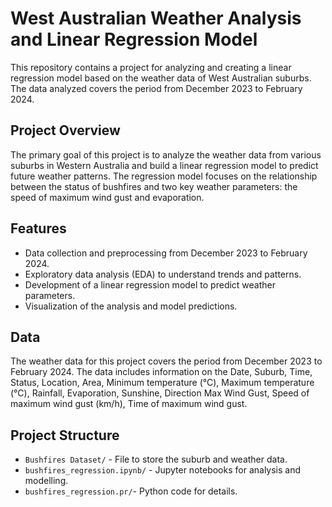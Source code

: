 # West Australian Weather Analysis and Linear Regression Model

This repository contains a project for analyzing and creating a linear regression model based on the weather data of West Australian suburbs. The data analyzed covers the period from December 2023 to February 2024.

## Project Overview
The primary goal of this project is to analyze the weather data from various suburbs in Western Australia and build a linear regression model to predict future weather patterns. The regression model focuses on the relationship between the status of bushfires and two key weather parameters: the speed of maximum wind gust and evaporation.

## Features
- Data collection and preprocessing from December 2023 to February 2024.
- Exploratory data analysis (EDA) to understand trends and patterns.
- Development of a linear regression model to predict weather parameters.
- Visualization of the analysis and model predictions.

## Data
The weather data for this project covers the period from December 2023 to February 2024. The data includes information on the Date, Suburb, Time, Status, Location, Area, Minimum temperature (°C), Maximum temperature (°C), Rainfall, Evaporation, Sunshine, Direction Max Wind Gust, Speed of maximum wind gust (km/h), Time of maximum wind gust.

## Project Structure
- `Bushfires Dataset/` - File to store the suburb and weather data.
- `bushfires_regression.ipynb/` - Jupyter notebooks for analysis and modelling.
- `bushfires_regression.pr/`- Python code for details.
